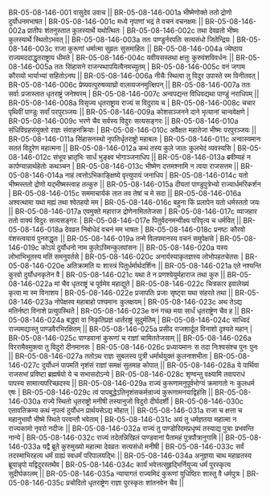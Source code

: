BR-05-08-146-001  	वासुदेव उवाच ||
BR-05-08-146-001a	भीष्मेणोक्ते ततो द्रोणो दुर्योधनमभाषत |
BR-05-08-146-001c	मध्ये नृपाणां भद्रं ते वचनं वचनक्षमः ||
BR-05-08-146-002a	प्रातीपः शंतनुस्तात कुलस्यार्थे यथोत्थितः |
BR-05-08-146-002c	तथा देवव्रतो भीष्मः कुलस्यार्थे स्थितोऽभवत् ||
BR-05-08-146-003a	ततः पाण्डुर्नरपतिः सत्यसंधो जितेन्द्रियः |
BR-05-08-146-003c	राजा कुरूणां धर्मात्मा सुव्रतः सुसमाहितः ||
BR-05-08-146-004a	ज्येष्ठाय राज्यमददाद्धृतराष्ट्राय धीमते |
BR-05-08-146-004c	यवीयसस्तथा क्षत्तुः कुरुवंशविवर्धनः ||
BR-05-08-146-005a	ततः सिंहासने राजन्स्थापयित्वैनमच्युतम् |
BR-05-08-146-005c	वनं जगाम कौरव्यो भार्याभ्यां सहितोऽनघ ||
BR-05-08-146-006a	नीचैः स्थित्वा तु विदुर उपास्ते स्म विनीतवत् |
BR-05-08-146-006c	प्रेष्यवत्पुरुषव्याघ्रो वालव्यजनमुत्क्षिपन् ||
BR-05-08-146-007a	ततः सर्वाः प्रजास्तात धृतराष्ट्रं जनेश्वरम् |
BR-05-08-146-007c	अन्वपद्यन्त विधिवद्यथा पाण्डुं नराधिपम् ||
BR-05-08-146-008a	विसृज्य धृतराष्ट्राय राज्यं स विदुराय च |
BR-05-08-146-008c	चचार पृथिवीं पाण्डुः सर्वां परपुरञ्जयः ||
BR-05-08-146-009a	कोशसञ्जनने दाने भृत्यानां चान्ववेक्षणे |
BR-05-08-146-009c	भरणे चैव सर्वस्य विदुरः सत्यसङ्गरः ||
BR-05-08-146-010a	संधिविग्रहसंयुक्तो राज्ञः संवाहनक्रियाः |
BR-05-08-146-010c	अवैक्षत महातेजा भीष्मः परपुरञ्जयः ||
BR-05-08-146-011a	सिंहासनस्थो नृपतिर्धृतराष्ट्रो महाबलः |
BR-05-08-146-011c	अन्वास्यमानः सततं विदुरेण महात्मना ||
BR-05-08-146-012a	कथं तस्य कुले जातः कुलभेदं व्यवस्यसि |
BR-05-08-146-012c	संभूय भ्रातृभिः सार्धं भुङ्क्ष्व भोगाञ्जनाधिप ||
BR-05-08-146-013a	ब्रवीम्यहं न कार्पण्यान्नार्थहेतोः कथञ्चन |
BR-05-08-146-013c	भीष्मेण दत्तमश्नामि न त्वया राजसत्तम ||
BR-05-08-146-014a	नाहं त्वत्तोऽभिकाङ्क्षिष्ये वृत्त्युपायं जनाधिप |
BR-05-08-146-014c	यतो भीष्मस्ततो द्रोणो यद्भीष्मस्त्वाह तत्कुरु ||
BR-05-08-146-015a	दीयतां पाण्डुपुत्रेभ्यो राज्यार्धमरिकर्शन |
BR-05-08-146-015c	सममाचार्यकं तात तव तेषां च मे सदा ||
BR-05-08-146-016a	अश्वत्थामा यथा मह्यं तथा श्वेतहयो मम |
BR-05-08-146-016c	बहुना किं प्रलापेन यतो धर्मस्ततो जयः ||
BR-05-08-146-017a	एवमुक्ते महाराज द्रोणेनामिततेजसा |
BR-05-08-146-017c	व्याजहार ततो वाक्यं विदुरः सत्यसङ्गरः |
BR-05-08-146-017e 	पितुर्वदनमन्वीक्ष्य परिवृत्य च धर्मवित् ||
BR-05-08-146-018a	देवव्रत निबोधेदं वचनं मम भाषतः |
BR-05-08-146-018c	प्रनष्टः कौरवो वंशस्त्वयायं पुनरुद्धृतः ||
BR-05-08-146-019a	तन्मे विलपमानस्य वचनं समुपेक्षसे |
BR-05-08-146-019c	कोऽयं दुर्योधनो नाम कुलेऽस्मिन्कुलपांसनः ||
BR-05-08-146-020a	यस्य लोभाभिभूतस्य मतिं समनुवर्तसे |
BR-05-08-146-020c	अनार्यस्याकृतज्ञस्य लोभोपहतचेतसः |
BR-05-08-146-020e 	अतिक्रामति यः शास्त्रं पितुर्धर्मार्थदर्शिनः ||
BR-05-08-146-021a	एते नश्यन्ति कुरवो दुर्योधनकृतेन वै |
BR-05-08-146-021c	यथा ते न प्रणश्येयुर्महाराज तथा कुरु ||
BR-05-08-146-022a	मां चैव धृतराष्ट्रं च पूर्वमेव महाद्युते |
BR-05-08-146-022c	चित्रकार इवालेख्यं कृत्वा मा स्म विनाशय |
BR-05-08-146-022e 	प्रजापतिः प्रजाः सृष्ट्वा यथा संहरते तथा ||
BR-05-08-146-023a	नोपेक्षस्व महाबाहो पश्यमानः कुलक्षयम् |
BR-05-08-146-023c	अथ तेऽद्य मतिर्नष्टा विनाशे प्रत्युपस्थिते |
BR-05-08-146-023e 	वनं गच्छ मया सार्धं धृतराष्ट्रेण चैव ह ||
BR-05-08-146-024a	बद्ध्वा वा निकृतिप्रज्ञं धार्तराष्ट्रं सुदुर्मतिम् |
BR-05-08-146-024c	साध्विदं राज्यमद्यास्तु पाण्डवैरभिरक्षितम् ||
BR-05-08-146-025a	प्रसीद राजशार्दूल विनाशो दृश्यते महान् |
BR-05-08-146-025c	पाण्डवानां कुरूणां च राज्ञां चामिततेजसाम् ||
BR-05-08-146-026a	विररामैवमुक्त्वा तु विदुरो दीनमानसः |
BR-05-08-146-026c	प्रध्यायमानः स तदा निःश्वसंश्च पुनः पुनः ||
BR-05-08-146-027a	ततोऽथ राज्ञः सुबलस्य पुत्री धर्मार्थयुक्तं कुलनाशभीता |
BR-05-08-146-027c	दुर्योधनं पापमतिं नृशंसं राज्ञां समक्षं सुतमाह कोपात् ||
BR-05-08-146-028a	ये पार्थिवा राजसभां प्रविष्टा ब्रह्मर्षयो ये च सभासदोऽन्ये |
BR-05-08-146-028c	शृण्वन्तु वक्ष्यामि तवापराधं पापस्य सामात्यपरिच्छदस्य ||
BR-05-08-146-029a	राज्यं कुरूणामनुपूर्वभोग्यं क्रमागतो नः कुलधर्म एषः |
BR-05-08-146-029c	त्वं पापबुद्धेऽतिनृशंसकर्मन्राज्यं कुरूणामनयाद्विहंसि ||
BR-05-08-146-030a	राज्ये स्थितो धृतराष्ट्रो मनीषी तस्यानुजो विदुरो दीर्घदर्शी |
BR-05-08-146-030c	एतावतिक्रम्य कथं नृपत्वं दुर्योधन प्रार्थयसेऽद्य मोहात् ||
BR-05-08-146-031a	राजा च क्षत्ता च महानुभावौ भीष्मे स्थिते परवन्तौ भवेताम् |
BR-05-08-146-031c	अयं तु धर्मज्ञतया महात्मा न राज्यकामो नृवरो नदीजः ||
BR-05-08-146-032a	राज्यं तु पाण्डोरिदमप्रधृष्यं तस्याद्य पुत्राः प्रभवन्ति नान्ये |
BR-05-08-146-032c	राज्यं तदेतन्निखिलं पाण्डवानां पैतामहं पुत्रपौत्रानुगामि ||
BR-05-08-146-033a	यद्वै ब्रूते कुरुमुख्यो महात्मा देवव्रतः सत्यसंधो मनीषी |
BR-05-08-146-033c	सर्वं तदस्माभिरहत्य धर्मं ग्राह्यं स्वधर्मं परिपालयद्भिः ||
BR-05-08-146-034a	अनुज्ञया चाथ महाव्रतस्य ब्रूयान्नृपो यद्विदुरस्तथैव |
BR-05-08-146-034c	कार्यं भवेत्तत्सुहृद्भिर्नियुज्य धर्मं पुरस्कृत्य सुदीर्घकालम् ||
BR-05-08-146-035a	न्यायागतं राज्यमिदं कुरूणां युधिष्ठिरः शास्तु वै धर्मपुत्रः |
BR-05-08-146-035c	प्रचोदितो धृतराष्ट्रेण राज्ञा पुरस्कृतः शांतनवेन चैव ||
